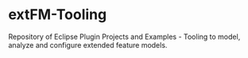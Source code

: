 extFM-Tooling
====

Repository of Eclipse Plugin Projects and Examples - 
Tooling to model, analyze and configure extended feature models.
